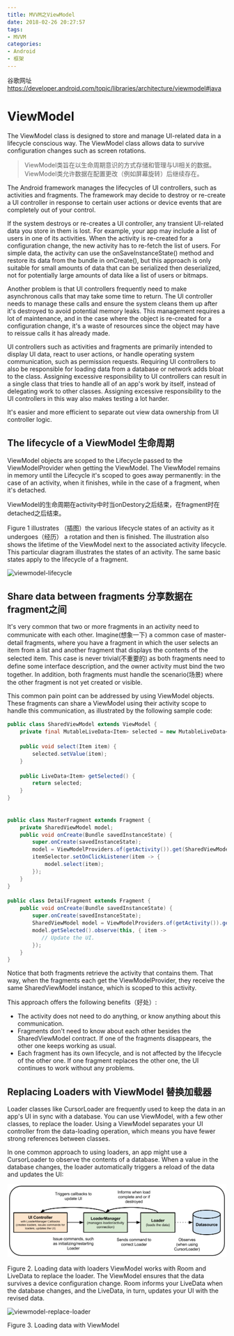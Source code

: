 ```yaml
---
title: MVVM之ViewModel
date: 2018-02-26 20:27:57
tags: 
- MVVM
categories: 
- Android
- 框架
---
```


谷歌网址
https://developer.android.com/topic/libraries/architecture/viewmodel#java

# ViewModel

The ViewModel class is designed to store and manage UI-related data in a lifecycle conscious way. The ViewModel class allows data to survive configuration changes such as screen rotations.
>ViewModel类旨在以生命周期意识的方式存储和管理与UI相关的数据。 ViewModel类允许数据在配置更改（例如屏幕旋转）后继续存在。

The Android framework manages the lifecycles of UI controllers, such as activities and fragments. The framework may decide to destroy or re-create a UI controller in response to certain user actions or device events that are completely out of your control.

If the system destroys or re-creates a UI controller, any transient UI-related data you store in them is lost. For example, your app may include a list of users in one of its activities. When the activity is re-created for a configuration change, the new activity has to re-fetch the list of users. For simple data, the activity can use the onSaveInstanceState() method and restore its data from the bundle in onCreate(), but this approach is only suitable for small amounts of data that can be serialized then deserialized, not for potentially large amounts of data like a list of users or bitmaps.

Another problem is that UI controllers frequently need to make asynchronous calls that may take some time to return. The UI controller needs to manage these calls and ensure the system cleans them up after it's destroyed to avoid potential memory leaks. This management requires a lot of maintenance, and in the case where the object is re-created for a configuration change, it's a waste of resources since the object may have to reissue calls it has already made.

UI controllers such as activities and fragments are primarily intended to display UI data, react to user actions, or handle operating system communication, such as permission requests. Requiring UI controllers to also be responsible for loading data from a database or network adds bloat to the class. Assigning excessive responsibility to UI controllers can result in a single class that tries to handle all of an app's work by itself, instead of delegating work to other classes. Assigning excessive responsibility to the UI controllers in this way also makes testing a lot harder.

It's easier and more efficient to separate out view data ownership from UI controller logic.

## The lifecycle of a ViewModel  生命周期

ViewModel objects are scoped to the Lifecycle passed to the ViewModelProvider when getting the ViewModel. The ViewModel remains in memory until the Lifecycle it's scoped to goes away permanently: in the case of an activity, when it finishes, while in the case of a fragment, when it's detached.

ViewModel的生命周期在activity中时当onDestory之后结束，在fragment时在 detached之后结束。

Figure 1 illustrates （插图）the various lifecycle states of an activity as it undergoes（经历） a rotation and then is finished. The illustration also shows the lifetime of the ViewModel next to the associated activity lifecycle. This particular diagram illustrates the states of an activity. The same basic states apply to the lifecycle of a fragment.

![viewmodel-lifecycle](assets/viewmodel-lifecycle.png)


## Share data between fragments  分享数据在fragment之间

It's very common that two or more fragments in an activity need to communicate with each other. Imagine(想象一下) a common case of master-detail fragments, where you have a fragment in which the user selects an item from a list and another fragment that displays the contents of the selected item. This case is never trivial(不重要的) as both fragments need to define some interface description, and the owner activity must bind the two together. In addition, both fragments must handle the scenario(场景) where the other fragment is not yet created or visible.

This common pain point can be addressed by using ViewModel objects. These fragments can share a ViewModel using their activity scope to handle this communication, as illustrated by the following sample code:

``` java
public class SharedViewModel extends ViewModel {
    private final MutableLiveData<Item> selected = new MutableLiveData<Item>();

    public void select(Item item) {
        selected.setValue(item);
    }

    public LiveData<Item> getSelected() {
        return selected;
    }
}


public class MasterFragment extends Fragment {
    private SharedViewModel model;
    public void onCreate(Bundle savedInstanceState) {
        super.onCreate(savedInstanceState);
        model = ViewModelProviders.of(getActivity()).get(SharedViewModel.class);
        itemSelector.setOnClickListener(item -> {
            model.select(item);
        });
    }
}

public class DetailFragment extends Fragment {
    public void onCreate(Bundle savedInstanceState) {
        super.onCreate(savedInstanceState);
        SharedViewModel model = ViewModelProviders.of(getActivity()).get(SharedViewModel.class);
        model.getSelected().observe(this, { item ->
           // Update the UI.
        });
    }
}
```

Notice that both fragments retrieve the activity that contains them. That way, when the fragments each get the ViewModelProvider, they receive the same SharedViewModel instance, which is scoped to this activity.

This approach offers the following benefits（好处）:

* The activity does not need to do anything, or know anything about this communication.
* Fragments don't need to know about each other besides the SharedViewModel contract. If one of the fragments disappears, the other one keeps working as usual.
* Each fragment has its own lifecycle, and is not affected by the lifecycle of the other one. If one fragment replaces the other one, the UI continues to work without any problems.

## Replacing Loaders with ViewModel  替换加载器

Loader classes like CursorLoader are frequently used to keep the data in an app's UI in sync with a database. You can use ViewModel, with a few other classes, to replace the loader. Using a ViewModel separates your UI controller from the data-loading operation, which means you have fewer strong references between classes.

In one common approach to using loaders, an app might use a CursorLoader to observe the contents of a database. When a value in the database changes, the loader automatically triggers a reload of the data and updates the UI:

![viewmodel-loader](assets/viewmodel-loader.png)

Figure 2. Loading data with loaders
ViewModel works with Room and LiveData to replace the loader. The ViewModel ensures that the data survives a device configuration change. Room informs your LiveData when the database changes, and the LiveData, in turn, updates your UI with the revised data.

![viewmodel-replace-loader](assets/viewmodel-replace-loader.png)

Figure 3. Loading data with ViewModel